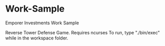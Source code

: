 # Work-Sample

Emporer Investments Work Sample

Reverse Tower Defense Game. Requires ncurses
To run, type "./bin/exec" while in the workspace folder.
